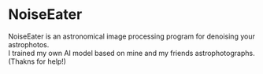 # NoiseEater
NoiseEater is an astronomical image processing program for denoising your astrophotos.  
I trained my own AI model based on mine and my friends astrophotographs. (Thakns for help!)

